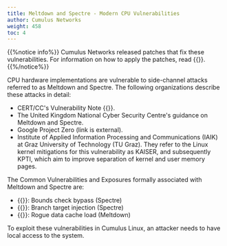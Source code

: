 ```yaml
---
title: Meltdown and Spectre - Modern CPU Vulnerabilities
author: Cumulus Networks
weight: 458
toc: 4
---
```


{{%notice info%}}
Cumulus Networks released patches that fix these vulnerabilities. For information on how to apply the patches, read {{<link url="Spectre-and-Meltdown-Vulnerability-Fixes" text="this article">}}.
{{%/notice%}}
<!--
{{%notice note%}}
This issue was announced on the Cumulus Networks {{<exlink url="https://lists.cumulusnetworks.com/pipermail/cumulus-security-announce/2018-January/000011.html" text="security announcement mailing list">}}
on January 4, 2018.
{{%/notice%}}
-->
CPU hardware implementations are vulnerable to side-channel attacks referred to as Meltdown and Spectre. The following organizations describe these attacks in detail:

- CERT/CC's Vulnerability Note {{<exlink url="https://www.kb.cert.org/vuls/id/584653" text="VU#584653">}}.
- The United Kingdom National Cyber Security Centre's guidance on Meltdown and Spectre.
- Google Project Zero (link is external).
- Institute of Applied Information Processing and Communications (IAIK) at Graz University of Technology (TU Graz). They refer to the Linux kernel mitigations for this vulnerability as KAISER, and subsequently KPTI, which aim to improve separation of kernel and user memory pages.

The Common Vulnerabilities and Exposures formally associated with Meltdown and Spectre are:

- {{<exlink url="https://cve.mitre.org/cgi-bin/cvename.cgi?name=CVE-2017-5753" text="CVE-2017-5753">}}: Bounds check bypass (Spectre)
- {{<exlink url="https://cve.mitre.org/cgi-bin/cvename.cgi?name=CVE-2017-5715" text="CVE-2017-5715">}}: Branch target injection (Spectre)
- {{<exlink url="https://cve.mitre.org/cgi-bin/cvename.cgi?name=CVE-2017-5754" text="CVE-2017-5754">}}: Rogue data cache load (Meltdown)

To exploit these vulnerabilities in Cumulus Linux, an attacker needs to have local access to the system.

<!--NVIDIA is evaluating, porting, and testing patches to Cumulus Linux. NVIDIA can release software updates as soon as they become available, and is going to announce any updates on the {{<exlink url="https://lists.cumulusnetworks.com/listinfo/cumulus-security-announce" text="cumulus-security-announce">}} mailing list. At this point, the performance impact of the fixes is unclear; the extent of the impact depends on the operating system, the nature of the fix and the workload of the system.-->